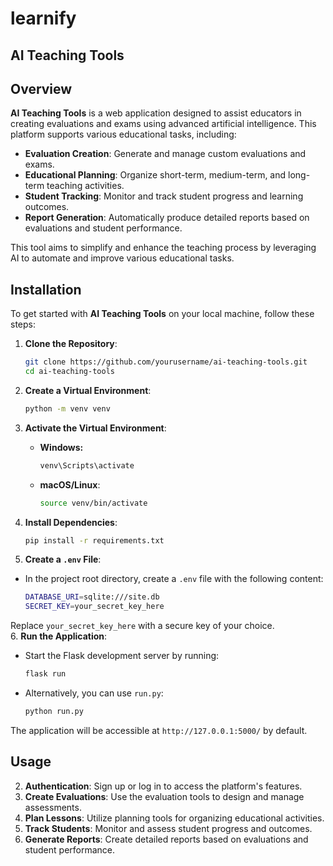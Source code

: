 # learnify
## AI Teaching Tools

## Overview

**AI Teaching Tools** is a web application designed to assist educators in creating evaluations and exams using advanced artificial intelligence. This platform supports various educational tasks, including:

- **Evaluation Creation**: Generate and manage custom evaluations and exams.
- **Educational Planning**: Organize short-term, medium-term, and long-term teaching activities.
- **Student Tracking**: Monitor and track student progress and learning outcomes.
- **Report Generation**: Automatically produce detailed reports based on evaluations and student performance.

This tool aims to simplify and enhance the teaching process by leveraging AI to automate and improve various educational tasks.

## Installation

To get started with **AI Teaching Tools** on your local machine, follow these steps:

1. **Clone the Repository**:

   ```bash
   git clone https://github.com/yourusername/ai-teaching-tools.git
   cd ai-teaching-tools
2. **Create a Virtual Environment**:
   ```bash
   python -m venv venv
3. **Activate the Virtual Environment**:
    - **Windows:**
       ```bash
       venv\Scripts\activate
    - **macOS/Linux**:
       ```bash
       source venv/bin/activate
4. **Install Dependencies**:
   ```bash
   pip install -r requirements.txt
5. **Create a `.env` File**:
- In the project root directory, create a `.env` file with the following content:
   ```bash
   DATABASE_URI=sqlite:///site.db
   SECRET_KEY=your_secret_key_here
Replace `your_secret_key_here` with a secure key of your choice.   
6. **Run the Application**:
- Start the Flask development server by running:
   ```bash
   flask run
- Alternatively, you can use `run.py`:
   ```bash
   python run.py
The application will be accessible at `http://127.0.0.1:5000/` by default.
## Usage
2. **Authentication**: Sign up or log in to access the platform's features.
3. **Create Evaluations**: Use the evaluation tools to design and manage assessments.
4. **Plan Lessons**: Utilize planning tools for organizing educational activities.
5. **Track Students**: Monitor and assess student progress and outcomes.
6. **Generate Reports**: Create detailed reports based on evaluations and student performance.



   
